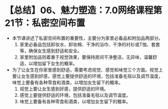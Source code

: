 # 【总结】06、魅力塑造：7.0网络课程第21节：私密空间布置

-   本节课讲述了私密空间布置的重要性，主要分为家里必备品和附加品两部分。
    1.  家里必备品包括卸妆水、卸妆棉、干净的浴巾、干净的衬衫或T恤、套套等，确保女生感到舒适和安全。
    2.  家里附加品则着重于视觉效果，要保持房间干净整洁，无异味，温馨舒适，以增加留下女生的概率。
-   为了让女生在你家里感到舒适，需要考虑视觉、感觉和味觉三个方面。视觉上要让女生感到好感，感觉上要提供舒适的环境，包括准备毛毯以及调节温度，味觉上要备有各种零食和酒类，以增加女生留下的概率。
    1.  视觉上要让女生感到好感，提供舒适的环境。
    2.  感觉上要提供舒适的环境，包括准备毛毯以及调节温度。
    3.  味觉上要备有各种零食和酒类，以增加女生留下的概率。